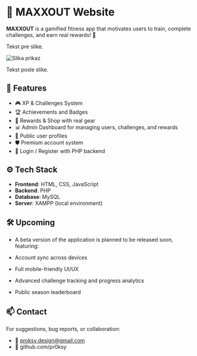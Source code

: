 # 💪 MAXXOUT Website

**MAXXOUT** is a gamified fitness app that motivates users to train, complete challenges, and earn real rewards! 🎯

Tekst pre slike.

![Slika prikaz](https://i.imgur.com/wV76Ke8.png)

Tekst posle slike.
## 🚀 Features

- 🎮 XP & Challenges System
- 🏆 Achievements and Badges
- 🎁 Rewards & Shop with real gear
- 📊 Admin Dashboard for managing users, challenges, and rewards
- 👤 Public user profiles
- 🛡️ Premium account system
- 🔐 Login / Register with PHP backend


## ⚙️ Tech Stack

- **Frontend**: HTML, CSS, JavaScript
- **Backend**: PHP
- **Database**: MySQL
- **Server**: XAMPP (local environment)


## 🛠 Upcoming

- A beta version of the application is planned to be released soon, featuring:

- Account sync across devices

- Full mobile-friendly UI/UX

- Advanced challenge tracking and progress analytics

- Public season leaderboard


## 📫 Contact

For suggestions, bug reports, or collaboration:

- 📧 proksy.design@gmail.com
- 🔗 github.com/pr0ksy
